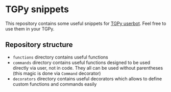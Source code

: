 # TGPy snippets

This repository contains some useful snippets for [TGPy userbot](https://github.com/tm-a-t/tgpy). Feel free to use them in your TGPy.

## Repository structure

- `functions` directory contains useful functions
- `commands` directory contains useful functions designed to be used directly via user, not in code. They all can be used without parentheses (this magic is done via `Command` decorator)
- `decorators` directory contains useful decorators which allows to define custom functions and commands easily